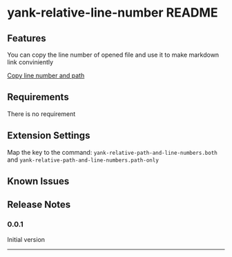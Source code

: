 # yank-relative-line-number README

## Features

You can copy the line number of opened file and use it to make markdown link conviniently

[Copy line number and path](yank-line-with-number.png)

## Requirements

There is no requirement

## Extension Settings

Map the key to the command: `yank-relative-path-and-line-numbers.both` and `yank-relative-path-and-line-numbers.path-only`

## Known Issues

## Release Notes

### 0.0.1

Initial version

---
